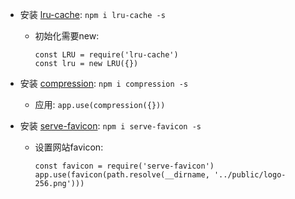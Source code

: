 - 安装 [lru-cache](https://www.npmjs.com/package/lru-cache): `npm i lru-cache -s`
  - 初始化需要new:
    ```
    const LRU = require('lru-cache')
    const lru = new LRU({})
    ```
- 安装 [compression](https://www.npmjs.com/package/compression): `npm i compression -s`
  - 应用: `app.use(compression({}))`

- 安装 [serve-favicon](https://www.npmjs.com/package/compression): `npm i serve-favicon -s`
  - 设置网站favicon:
    ```
    const favicon = require('serve-favicon')
    app.use(favicon(path.resolve(__dirname, '../public/logo-256.png')))
    ```
